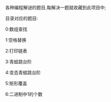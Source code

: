 各种编程解谜的题目,每解决一题就收藏到此项目中;

目录对应的题目:

   0:数组查找
    
   1:空格替换
    
   2:打印链表
   
   3:青蛙跳台阶
   
   4:变态青蛙跳台阶
   
   5:矩形覆盖
   
   6:二进制中1的个数
    